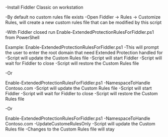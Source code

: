 -Install Fiddler Classic on workstation

-By default no custom rules file exists
-Open Fiddler -> Rules -> Customize Rules, will create a new custom rules file that can be modified by this script

-With Fiddler closed run Enable-ExtendedProtectionRulesForFiddler.ps1 from PowerShell

Example:
Enable-ExtendedProtectionRulesForFiddler.ps1
-This will prompt the user to enter the root domain that need Extended Protection handled for
-Script will update the Custom Rules file
-Script will start Fiddler
-Script will wait for Fiddler to close
-Script will restore the Custom Rules file

-Or

Enable-ExtendedProtectionRulesForFiddler.ps1 -NamespaceToHandle Contoso.com
-Script will update the Custom Rules file
-Script will start Fiddler
-Script will wait for Fiddler to close
-Script will restore the Custom Rules file

-Or

Enable-ExtendedProtectionRulesForFiddler.ps1 -NamespaceToHandle Contoso.com -UpdateCustomeRulesOnly
-Script will update the Custom Rules file
-Changes to the Custom Rules file will stay
